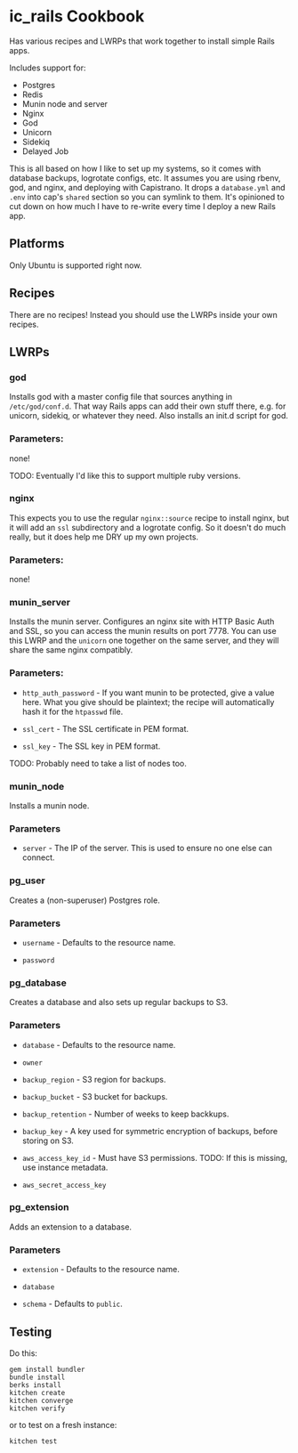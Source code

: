ic\_rails Cookbook
===================

Has various recipes and LWRPs that work together to install simple Rails apps.

Includes support for:

- Postgres
- Redis
- Munin node and server
- Nginx
- God
- Unicorn
- Sidekiq
- Delayed Job

This is all based on how I like to set up my systems,
so it comes with database backups, logrotate configs, etc.
It assumes you are using rbenv, god, and nginx, and deploying with Capistrano.
It drops a `database.yml` and `.env` into cap's `shared` section
so you can symlink to them.
It's opinioned to cut down on how much I have to re-write every time I deploy a new Rails app.



Platforms
---------

Only Ubuntu is supported right now.


Recipes
-------

There are no recipes! Instead you should use the LWRPs inside your own recipes.


LWRPs
-----

### god

Installs god with a master config file that sources anything in `/etc/god/conf.d`.
That way Rails apps can add their own stuff there, e.g. for unicorn, sidekiq, or whatever they need.
Also installs an init.d script for god.

### Parameters:

none!

TODO: Eventually I'd like this to support multiple ruby versions.

### nginx

This expects you to use the regular `nginx::source` recipe to install nginx,
but it will add an `ssl` subdirectory and a logrotate config.
So it doesn't do much really, but it does help me DRY up my own projects.

### Parameters:

none!

### munin\_server

Installs the munin server.
Configures an nginx site with HTTP Basic Auth and SSL,
so you can access the munin results on port 7778.
You can use this LWRP and the `unicorn` one together on the same server,
and they will share the same nginx compatibly.

### Parameters:

* `http_auth_password` - If you want munin to be protected, give a value here.
  What you give should be plaintext; the recipe will automatically hash it for the `htpasswd` file.

* `ssl_cert` - The SSL certificate in PEM format.

* `ssl_key` - The SSL key in PEM format.

TODO: Probably need to take a list of nodes too.

### munin\_node

Installs a munin node.

### Parameters

* `server` - The IP of the server. This is used to ensure no one else can connect.

### pg\_user

Creates a (non-superuser) Postgres role.

### Parameters

* `username` - Defaults to the resource name.

* `password`

### pg\_database

Creates a database and also sets up regular backups to S3.

### Parameters

* `database` - Defaults to the resource name.

* `owner`

* `backup_region` - S3 region for backups.

* `backup_bucket` - S3 bucket for backups.

* `backup_retention` - Number of weeks to keep backkups.

* `backup_key` - A key used for symmetric encryption of backups, before storing on S3.

* `aws_access_key_id` - Must have S3 permissions. TODO: If this is missing, use instance metadata.

* `aws_secret_access_key`

### pg\_extension

Adds an extension to a database.

### Parameters

* `extension` - Defaults to the resource name.

* `database`

* `schema` - Defaults to `public`.


Testing 
-------

Do this:

    gem install bundler
    bundle install
    berks install
    kitchen create
    kitchen converge
    kitchen verify

or to test on a fresh instance:

    kitchen test

